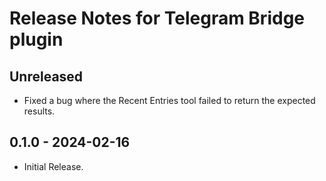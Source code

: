 # Release Notes for Telegram Bridge plugin

## Unreleased

- Fixed a bug where the Recent Entries tool failed to return the expected results.

## 0.1.0 - 2024-02-16

- Initial Release.
